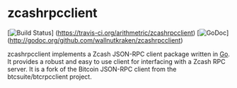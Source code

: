 zcashrpcclient
==============

[![Build Status](https://travis-ci.org/arithmetric/zcashrpcclient.png?branch=master)]
(https://travis-ci.org/arithmetric/zcashrpcclient)
[![GoDoc](https://godoc.org/github.com/wallnutkraken/zcashrpcclient?status.png)]
(http://godoc.org/github.com/wallnutkraken/zcashrpcclient)

zcashrpcclient implements a Zcash JSON-RPC client package written in
[Go](http://golang.org/). It provides a robust and easy to use
client for interfacing with a Zcash RPC server. It is a fork of the Bitcoin
JSON-RPC client from the btcsuite/btcrpcclient project.
